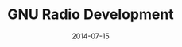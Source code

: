 ---
layout: default
visible: true
modal-id: 5
date: 2014-07-15
title: GNU Radio Development
img0: gnuradio-fft.png
img1: gnuradio-blocks.png
alt: image-alt
project-date: April 2014
client: Silver Palm LLC
category: Embedded Systems
description: Silver Palm LLC is a highly experienced signals intelligence and radio frequency company offering quality solutions to problems in the intelligence community.  Many of their modules involved the use of GNU-Radio, an open-source software defined radio system.  I helped port their C++ GNU-Radio modules to run the newly updated GNU-Radio 3.7 environment on Ubuntu 14. This code port saved them many man-hours that would have otherwise been required to re-develop the code from scratch.

---